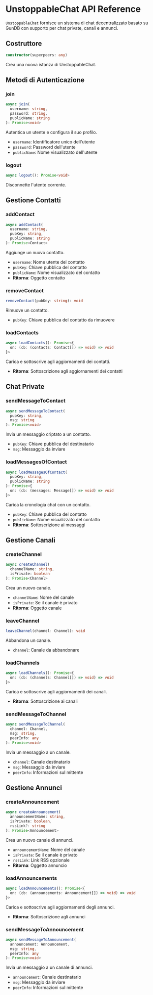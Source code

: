 # UnstoppableChat API Reference

`UnstoppableChat` fornisce un sistema di chat decentralizzato basato su GunDB con supporto per chat private, canali e annunci.

## Costruttore

```typescript
constructor(superpeers: any)
```

Crea una nuova istanza di UnstoppableChat.

## Metodi di Autenticazione

### join
```typescript
async join(
  username: string,
  password: string,
  publicName: string
): Promise<void>
```
Autentica un utente e configura il suo profilo.
- `username`: Identificatore unico dell'utente
- `password`: Password dell'utente
- `publicName`: Nome visualizzato dell'utente

### logout
```typescript
async logout(): Promise<void>
```
Disconnette l'utente corrente.

## Gestione Contatti

### addContact
```typescript
async addContact(
  username: string,
  pubKey: string,
  publicName: string
): Promise<Contact>
```
Aggiunge un nuovo contatto.
- `username`: Nome utente del contatto
- `pubKey`: Chiave pubblica del contatto
- `publicName`: Nome visualizzato del contatto
- **Ritorna**: Oggetto contatto

### removeContact
```typescript
removeContact(pubKey: string): void
```
Rimuove un contatto.
- `pubKey`: Chiave pubblica del contatto da rimuovere

### loadContacts
```typescript
async loadContacts(): Promise<{
  on: (cb: (contacts: Contact[]) => void) => void
}>
```
Carica e sottoscrive agli aggiornamenti dei contatti.
- **Ritorna**: Sottoscrizione agli aggiornamenti dei contatti

## Chat Private

### sendMessageToContact
```typescript
async sendMessageToContact(
  pubKey: string,
  msg: string
): Promise<void>
```
Invia un messaggio criptato a un contatto.
- `pubKey`: Chiave pubblica del destinatario
- `msg`: Messaggio da inviare

### loadMessagesOfContact
```typescript
async loadMessagesOfContact(
  pubKey: string,
  publicName: string
): Promise<{
  on: (cb: (messages: Message[]) => void) => void
}>
```
Carica la cronologia chat con un contatto.
- `pubKey`: Chiave pubblica del contatto
- `publicName`: Nome visualizzato del contatto
- **Ritorna**: Sottoscrizione ai messaggi

## Gestione Canali

### createChannel
```typescript
async createChannel(
  channelName: string,
  isPrivate: boolean
): Promise<Channel>
```
Crea un nuovo canale.
- `channelName`: Nome del canale
- `isPrivate`: Se il canale è privato
- **Ritorna**: Oggetto canale

### leaveChannel
```typescript
leaveChannel(channel: Channel): void
```
Abbandona un canale.
- `channel`: Canale da abbandonare

### loadChannels
```typescript
async loadChannels(): Promise<{
  on: (cb: (channels: Channel[]) => void) => void
}>
```
Carica e sottoscrive agli aggiornamenti dei canali.
- **Ritorna**: Sottoscrizione ai canali

### sendMessageToChannel
```typescript
async sendMessageToChannel(
  channel: Channel,
  msg: string,
  peerInfo: any
): Promise<void>
```
Invia un messaggio a un canale.
- `channel`: Canale destinatario
- `msg`: Messaggio da inviare
- `peerInfo`: Informazioni sul mittente

## Gestione Annunci

### createAnnouncement
```typescript
async createAnnouncement(
  announcementName: string,
  isPrivate: boolean,
  rssLink?: string
): Promise<Announcement>
```
Crea un nuovo canale di annunci.
- `announcementName`: Nome del canale
- `isPrivate`: Se il canale è privato
- `rssLink`: Link RSS opzionale
- **Ritorna**: Oggetto annuncio

### loadAnnouncements
```typescript
async loadAnnouncements(): Promise<{
  on: (cb: (announcements: Announcement[]) => void) => void
}>
```
Carica e sottoscrive agli aggiornamenti degli annunci.
- **Ritorna**: Sottoscrizione agli annunci

### sendMessageToAnnouncement
```typescript
async sendMessageToAnnouncement(
  announcement: Announcement,
  msg: string,
  peerInfo: any
): Promise<void>
```
Invia un messaggio a un canale di annunci.
- `announcement`: Canale destinatario
- `msg`: Messaggio da inviare
- `peerInfo`: Informazioni sul mittente 